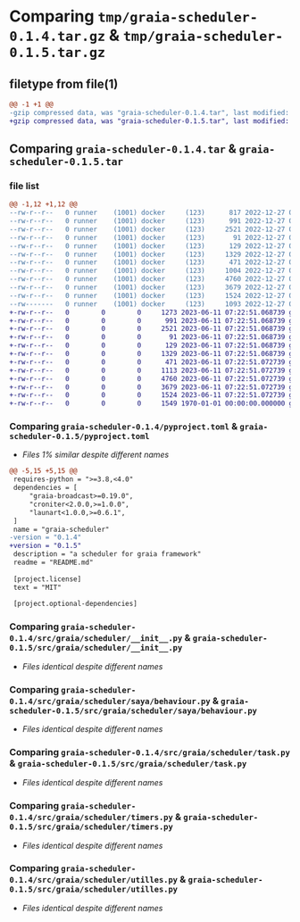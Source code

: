 # Comparing `tmp/graia-scheduler-0.1.4.tar.gz` & `tmp/graia-scheduler-0.1.5.tar.gz`

## filetype from file(1)

```diff
@@ -1 +1 @@
-gzip compressed data, was "graia-scheduler-0.1.4.tar", last modified: Tue Dec 27 06:23:45 2022, max compression
+gzip compressed data, was "graia-scheduler-0.1.5.tar", last modified: Sun Jun 11 07:23:10 2023, max compression
```

## Comparing `graia-scheduler-0.1.4.tar` & `graia-scheduler-0.1.5.tar`

### file list

```diff
@@ -1,12 +1,12 @@
--rw-r--r--   0 runner    (1001) docker     (123)      817 2022-12-27 06:23:28.703281 graia-scheduler-0.1.4/README.md
--rw-r--r--   0 runner    (1001) docker     (123)      991 2022-12-27 06:23:28.703281 graia-scheduler-0.1.4/pyproject.toml
--rw-r--r--   0 runner    (1001) docker     (123)     2521 2022-12-27 06:23:28.703281 graia-scheduler-0.1.4/src/graia/scheduler/__init__.py
--rw-r--r--   0 runner    (1001) docker     (123)       91 2022-12-27 06:23:28.703281 graia-scheduler-0.1.4/src/graia/scheduler/exception.py
--rw-r--r--   0 runner    (1001) docker     (123)      129 2022-12-27 06:23:28.703281 graia-scheduler-0.1.4/src/graia/scheduler/saya/__init__.py
--rw-r--r--   0 runner    (1001) docker     (123)     1329 2022-12-27 06:23:28.703281 graia-scheduler-0.1.4/src/graia/scheduler/saya/behaviour.py
--rw-r--r--   0 runner    (1001) docker     (123)      471 2022-12-27 06:23:28.703281 graia-scheduler-0.1.4/src/graia/scheduler/saya/schema.py
--rw-r--r--   0 runner    (1001) docker     (123)     1004 2022-12-27 06:23:28.703281 graia-scheduler-0.1.4/src/graia/scheduler/service.py
--rw-r--r--   0 runner    (1001) docker     (123)     4760 2022-12-27 06:23:28.703281 graia-scheduler-0.1.4/src/graia/scheduler/task.py
--rw-r--r--   0 runner    (1001) docker     (123)     3679 2022-12-27 06:23:28.703281 graia-scheduler-0.1.4/src/graia/scheduler/timers.py
--rw-r--r--   0 runner    (1001) docker     (123)     1524 2022-12-27 06:23:28.703281 graia-scheduler-0.1.4/src/graia/scheduler/utilles.py
--rw-------   0 runner    (1001) docker     (123)     1093 2022-12-27 06:23:45.115131 graia-scheduler-0.1.4/PKG-INFO
+-rw-r--r--   0        0        0     1273 2023-06-11 07:22:51.068739 graia-scheduler-0.1.5/README.md
+-rw-r--r--   0        0        0      991 2023-06-11 07:22:51.068739 graia-scheduler-0.1.5/pyproject.toml
+-rw-r--r--   0        0        0     2521 2023-06-11 07:22:51.068739 graia-scheduler-0.1.5/src/graia/scheduler/__init__.py
+-rw-r--r--   0        0        0       91 2023-06-11 07:22:51.068739 graia-scheduler-0.1.5/src/graia/scheduler/exception.py
+-rw-r--r--   0        0        0      129 2023-06-11 07:22:51.068739 graia-scheduler-0.1.5/src/graia/scheduler/saya/__init__.py
+-rw-r--r--   0        0        0     1329 2023-06-11 07:22:51.068739 graia-scheduler-0.1.5/src/graia/scheduler/saya/behaviour.py
+-rw-r--r--   0        0        0      471 2023-06-11 07:22:51.072739 graia-scheduler-0.1.5/src/graia/scheduler/saya/schema.py
+-rw-r--r--   0        0        0     1113 2023-06-11 07:22:51.072739 graia-scheduler-0.1.5/src/graia/scheduler/service.py
+-rw-r--r--   0        0        0     4760 2023-06-11 07:22:51.072739 graia-scheduler-0.1.5/src/graia/scheduler/task.py
+-rw-r--r--   0        0        0     3679 2023-06-11 07:22:51.072739 graia-scheduler-0.1.5/src/graia/scheduler/timers.py
+-rw-r--r--   0        0        0     1524 2023-06-11 07:22:51.072739 graia-scheduler-0.1.5/src/graia/scheduler/utilles.py
+-rw-r--r--   0        0        0     1549 1970-01-01 00:00:00.000000 graia-scheduler-0.1.5/PKG-INFO
```

### Comparing `graia-scheduler-0.1.4/pyproject.toml` & `graia-scheduler-0.1.5/pyproject.toml`

 * *Files 1% similar despite different names*

```diff
@@ -5,15 +5,15 @@
 requires-python = ">=3.8,<4.0"
 dependencies = [
     "graia-broadcast>=0.19.0",
     "croniter<2.0.0,>=1.0.0",
     "launart<1.0.0,>=0.6.1",
 ]
 name = "graia-scheduler"
-version = "0.1.4"
+version = "0.1.5"
 description = "a scheduler for graia framework"
 readme = "README.md"
 
 [project.license]
 text = "MIT"
 
 [project.optional-dependencies]
```

### Comparing `graia-scheduler-0.1.4/src/graia/scheduler/__init__.py` & `graia-scheduler-0.1.5/src/graia/scheduler/__init__.py`

 * *Files identical despite different names*

### Comparing `graia-scheduler-0.1.4/src/graia/scheduler/saya/behaviour.py` & `graia-scheduler-0.1.5/src/graia/scheduler/saya/behaviour.py`

 * *Files identical despite different names*

### Comparing `graia-scheduler-0.1.4/src/graia/scheduler/task.py` & `graia-scheduler-0.1.5/src/graia/scheduler/task.py`

 * *Files identical despite different names*

### Comparing `graia-scheduler-0.1.4/src/graia/scheduler/timers.py` & `graia-scheduler-0.1.5/src/graia/scheduler/timers.py`

 * *Files identical despite different names*

### Comparing `graia-scheduler-0.1.4/src/graia/scheduler/utilles.py` & `graia-scheduler-0.1.5/src/graia/scheduler/utilles.py`

 * *Files identical despite different names*


